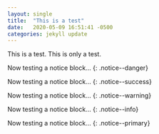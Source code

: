 ```yaml
---
layout: single
title:  "This is a test"
date:   2020-05-09 16:51:41 -0500
categories: jekyll update
---
```


This is a test. This is only a test.

Now testing a notice block...
{: .notice--danger}

Now testing a notice block...
{: .notice--success}

Now testing a notice block...
{: .notice--warning}

Now testing a notice block...
{: .notice--info}

Now testing a notice block...
{: .notice--primary}